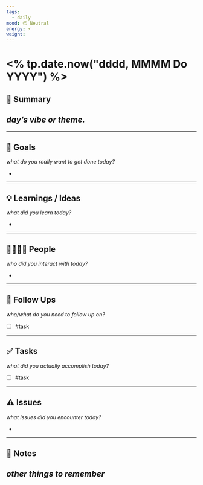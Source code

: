 ```yaml
---
tags:
  - daily
mood: 😐 Neutral
energy: ⚡
weight:
---
```

# <% tp.date.now("dddd, MMMM Do YYYY") %>


## 🧭 Summary
*day’s vibe or theme.*
- 
---
## 🎯 Goals
*what do you really want to get done today?*

- 
---
## 💡 Learnings / Ideas
*what did you learn today?*

- 
---
## 👨‍👨‍👧‍👦 People
*who did you interact with today?*

- 
---
## 📅 Follow Ups
*who/what do you need to follow up on?*

- [ ] #task 
---
## ✅ Tasks
*what did you actually accomplish today?*

- [ ] #task 

---
## ⚠️ Issues
*what issues did you encounter today?*

- 
---
## 📓 Notes
*other things to remember*
- 